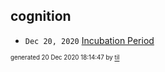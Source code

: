 ## cognition


* <code>Dec 20, 2020</code> [Incubation Period](2020-12-20T18-13-12-incubation-period.md)

<sup><sub>generated 20 Dec 2020 18:14:47 by <a href='https://github.com/senorprogrammer/til'>til</a></sub></sup>
